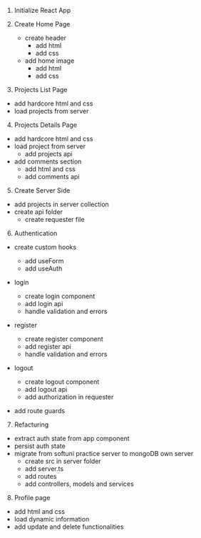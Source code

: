 1. Initialize React App

2. Create Home Page

   - create header
     - add html
     - add css
   - add home image
     - add html
     - add css

3. Projects List Page

- add hardcore html and css
- load projects from server

4. Projects Details Page

- add hardcore html and css
- load project from server
  - add projects api
- add comments section
  - add html and css
  - add comments api

5. Create Server Side

- add projects in server collection
- create api folder
  - create requester file

6. Authentication

- create custom hooks

  - add useForm
  - add useAuth

- login

  - create login component
  - add login api
  - handle validation and errors

- register

  - create register component
  - add register api
  - handle validation and errors

- logout
  - create logout component
  - add logout api
  - add authorization in requester

- add route guards

7. Refacturing

- extract auth state from app component
- persist auth state
- migrate from softuni practice server to mongoDB own server
  - create src in server folder
  - add server.ts
  - add routes
  - add controllers, models and services

8. Profile page 
  - add html and css
  - load dynamic information
  - add update and delete functionalities



